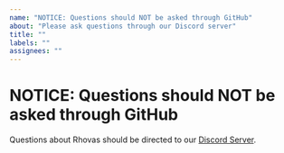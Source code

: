 ```yaml
---
name: "NOTICE: Questions should NOT be asked through GitHub"
about: "Please ask questions through our Discord server"
title: ""
labels: ""
assignees: ""
---
```


# NOTICE: Questions should NOT be asked through GitHub

Questions about Rhovas should be directed to our [Discord Server](https://discord.gg/gm96xd8).
